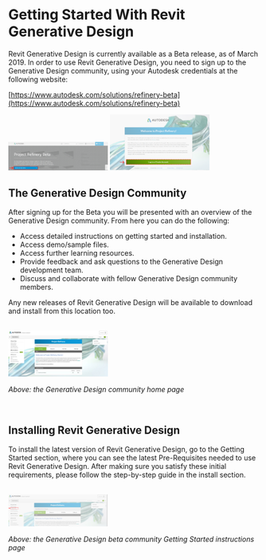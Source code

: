 # Getting Started With Revit Generative Design

Revit Generative Design is currently available as a Beta release, as of March 2019. In order to use Revit Generative Design, you need to sign up to the Generative Design community, using your Autodesk credentials at the following website:

[https://www.autodesk.com/solutions/refinery-beta](https://www.autodesk.com/solutions/refinery-beta)

<img src="../assets/hello/install1.png" style="width:200px;"/>

<img src="../assets/hello/install2.png" style="width:200px;"/>

## The Generative Design Community

After signing up for the Beta you will be presented with an overview of the Generative Design community. From here you can do the following:

* Access detailed instructions on getting started and installation.
* Access demo/sample files.
* Access further learning resources.
* Provide feedback and ask questions to the Generative Design development team.
* Discuss and collaborate with fellow Generative Design community members.

Any new releases of Revit Generative Design will be available to download and install from this location too.

<br/>

<img src="../assets/hello/install3.png" style="width:200px;"/>

_Above: the Generative Design community home page_

<br/>

## Installing Revit Generative Design

To install the latest version of Revit Generative Design, go to the Getting Started section, where you can see the latest Pre-Requisites needed to use Revit Generative Design. After making sure you satisfy these initial requirements, please follow the step-by-step guide in the install section.

<br/>

<img src="../assets/hello/install4.png" style="width:200px;"/>

_Above: the Generative Design beta community Getting Started instructions page_

